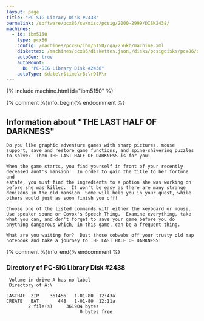 ```yaml
---
layout: page
title: "PC-SIG Library Disk #2438"
permalink: /software/pcx86/sw/misc/pcsig/2000-2999/DISK2438/
machines:
  - id: ibm5150
    type: pcx86
    config: /machines/pcx86/ibm/5150/cga/256kb/machine.xml
    diskettes: /machines/pcx86/diskettes.json,/disks/pcsigdisks/pcx86/diskettes.json
    autoGen: true
    autoMount:
      B: "PC-SIG Library Disk #2438"
    autoType: $date\r$time\rB:\rDIR\r
---
```


{% include machine.html id="ibm5150" %}

{% comment %}info_begin{% endcomment %}

## Information about "THE LAST HALF OF DARKNESS"

    Do you like graphic adventure games with sharp pictures, mouse
    support, save and restore game functions, and spine-shivering puzzles
    to solve?  Then THE LAST HALF OF DARKNESS is for you!
    
    When the game starts, you find yourself in front of your recently
    deceased aunt's mansion.  In order to gain the title to her fortune and
    estate, you must find the ingredients to a potion she was working on
    before she was killed.  It won't be easy as there are many strange
    denizens in the old mansion. Some will help you in your quest, while
    others would just as soon finish you off!
    
    Choose one of the listed commands with either the keyboard or mouse.
    Use speaker sound or Covox's Speech Thing.  Examine everything, take
    what you can, and don't forget to save your game before you do
    anything dangerous which, in this game, can be a frequent thing.
    
    What are you waiting for?  Dust those cobwebs off your trusty old map
    notebook and take a journey to THE LAST HALF OF DARKNESS!
{% comment %}info_end{% endcomment %}


### Directory of PC-SIG Library Disk #2438

     Volume in drive A has no label
     Directory of A:\

    LASTHAF  ZIP    361456   1-01-80  12:43a
    CREATE   BAT       448   1-01-80  12:11a
            2 file(s)     361904 bytes
                               0 bytes free
